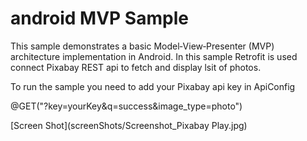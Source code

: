 # android MVP Sample
This sample demonstrates a basic Model‑View‑Presenter (MVP) architecture implementation in Android. In this sample Retrofit is used connect Pixabay REST api to fetch and display lsit of photos.

To run the sample you need to add your Pixabay api key in ApiConfig

</n>@GET("?key=yourKey&q=success&image_type=photo")

[Screen Shot](screenShots/Screenshot_Pixabay Play.jpg)

